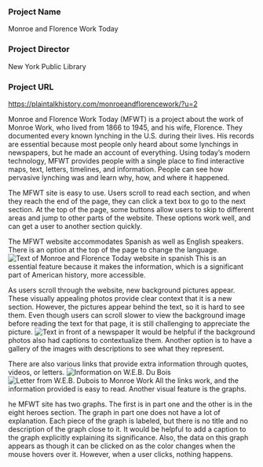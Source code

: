 ### Project Name
  Monroe and Florence Work Today
### Project Director
  New York Public Library
### Project URL
 https://plaintalkhistory.com/monroeandflorencework/?u=2
 
  Monroe and Florence Work Today (MFWT) is a project about the work of Monroe Work, who lived from 1866 to 1945, and his wife, Florence. They documented every known lynching in the U.S. during their lives. His records are essential because most people only heard about some lynchings in newspapers, but he made an account of everything. Using today’s modern technology, MFWT provides people with a single place to find interactive maps, text, letters, timelines, and information. People can see how pervasive lynching was and learn why, how, and where it happened. 
  
  The MFWT site is easy to use. Users scroll to read each section, and when they reach the end of the page, they can click a text box to go to the next section. At the top of the page, some buttons allow users to skip to different areas and jump to other parts of the website. These options work well, and can get a user to another section quickly.
  
The MFWT website accommodates Spanish as well as English speakers. There is an option at the top of the page to change the language. ![Text of Monroe and Florence Today website in spanish](https://Rebecca-S1.github.io/Rebecca-S/images/Spanish.jpg) This is an essential feature because it makes the information, which is a significant part of American history, more accessible. 

As users scroll through the website, new background pictures appear. These visually appealing photos provide clear context that it is a new section. However, the pictures appear behind the text, so it is hard to see them. Even though users can scroll slower to view the background image before reading the text for that page, it is still challenging to appreciate the picture. ![Text in front of a newspaper](https://Rebecca-S1.github.io/Rebecca-S/images/Newspaper.jpg) It would be helpful if the background photos also had captions to contextualize them. Another option is to have a gallery of the images with descriptions to see what they represent.

There are also various links that provide extra information through quotes, videos, or letters. ![Information on W.E.B. Du Bois](https://Rebecca-S1.github.io/Rebecca-S/images/Dubois.jpg) ![Letter from W.E.B. Dubois to Monroe Work](https://Rebecca-S1.github.io/Rebecca-S/images/Letter.jpg) All the links work, and the information provided is easy to read. Another visual feature is the graphs.

he MFWT site has two graphs. The first is in part one and the other is in the eight heroes section. The graph in part one does not have a lot of explanation. Each piece of the graph is labeled, but there is no title and no description of the graph close to it. It would be helpful to add a caption to the graph explicitly explaining its significance. Also, the data on this graph appears as though it can be clicked on as the color changes when the mouse hovers over it. However, when a user clicks, nothing happens.
